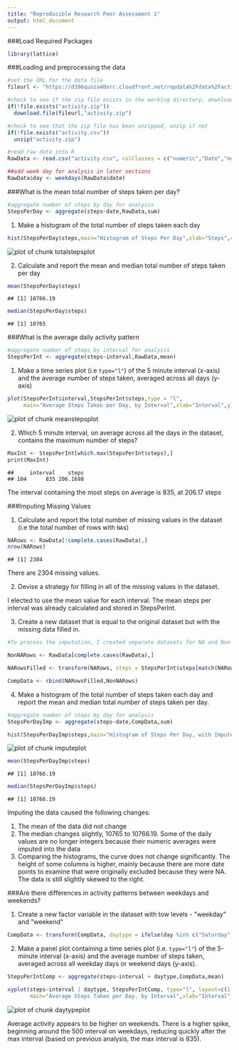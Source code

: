 ```yaml
---
title: "Reproducible Research Peer Assessment 1"
output: html_document
---
```


###Load Required Packages

```r
library(lattice)
```

###Loading and preprocessing the data

```r
#set the URL for the data file
fileurl <- "https://d396qusza40orc.cloudfront.net/repdata%2Fdata%2Factivity.zip"

#check to see if the zip file exists in the working directory, download if not
if(!file.exists("activity.zip"))
  download.file(fileurl,"activity.zip")

#check to see that the zip file has been unzipped, unzip if not
if(!file.exists("activity.csv"))
  unzip("activity.zip")

#read raw data into R
RawData <- read.csv("activity.csv", colClasses = c("numeric","Date","numeric"))

##add week day for analysis in later sections
RawData$day <- weekdays(RawData$date)
```

###What is the mean total number of steps taken per day?

```r
#aggregate number of steps by day for analysis
StepsPerDay <- aggregate(steps~date,RawData,sum)
```

1. Make a histogram of the total number of steps taken each day

```r
hist(StepsPerDay$steps,main="Histogram of Steps Per Day",xlab="Steps",col="blue")
```

![plot of chunk totalstepsplot](figure/totalstepsplot-1.png) 

2. Calculate and report the mean and median total number of steps taken per day

```r
mean(StepsPerDay$steps)
```

```
## [1] 10766.19
```

```r
median(StepsPerDay$steps)
```

```
## [1] 10765
```

###What is the average daily activity pattern

```r
#aggregate number of steps by interval for analysis
StepsPerInt <- aggregate(steps~interval,RawData,mean)
```

1. Make a time series plot (i.e `type="l"`) of the 5 minute interval (x-axis) and the average number of steps taken, averaged across all days (y-axis)

```r
plot(StepsPerInt$interval,StepsPerInt$steps,type = "l",
     main="Average Steps Taken per Day, by Interval",xlab="Interval",ylab="Steps")
```

![plot of chunk meanstepsplot](figure/meanstepsplot-1.png) 

2. Which 5 minute interval, on average across all the days in the dataset, contains the maximum number of steps?

```r
MaxInt <- StepsPerInt[which.max(StepsPerInt$steps),]
print(MaxInt)
```

```
##     interval    steps
## 104      835 206.1698
```
The interval containing the most steps on average is 835, at 206.17 steps

###Imputing Missing Values
1. Calculate and report the total number of missing values in the dataset (i.e the total number of rows with `NA`s)

```r
NARows <- RawData[!complete.cases(RawData),]
nrow(NARows)
```

```
## [1] 2304
```
There are 2304 missing values.

2. Devise a strategy for filling in all of the missing values in the dataset. 

I elected to use the mean value for each interval. The mean steps per interval was already calculated and stored in StepsPerInt.

3. Create a new dataset that is equal to the original dataset but with the missing data filled in.

```r
#To process the imputation, I created separate datasets for NA and Non-NA data. I used 

NonNARows <- RawData[complete.cases(RawData),]

NARowsFilled <- transform(NARows, steps = StepsPerInt$steps[match(NARows$interval,StepsPerInt$interval)])

CompData <- rbind(NARowsFilled,NonNARows)
```

4. Make a histogram of the total number of steps taken each day and report the mean and median total number of steps taken per day.

```r
#aggregate number of steps by day for analysis
StepsPerDayImp <- aggregate(steps~date,CompData,sum)

hist(StepsPerDayImp$steps,main="Histogram of Steps Per Day, with Imputed Data",xlab="Steps",col="blue")
```

![plot of chunk imputeplot](figure/imputeplot-1.png) 

```r
mean(StepsPerDayImp$steps)
```

```
## [1] 10766.19
```

```r
median(StepsPerDayImp$steps)
```

```
## [1] 10766.19
```

Imputing the data caused the following changes:

1. The mean of the data did not change
2. The median changes slightly, 10765 to 10766.19. Some of the daily values are no longer integers because their numeric averages were imputed into the data
3. Comparing the histograms, the curve does not change significantly. The height of some columns is higher, mainly because there are more date points to examine that were originally excluded because they were NA. The data is still slightly skewed to the right.

###Are there differences in activity patterns between weekdays and weekends?

1. Create a new factor variable in the dataset with tow levels - "weekday" and "weekend"

```r
CompData <- transform(CompData, daytype = ifelse(day %in% c("Saturday","Sunday"),"Weekend","Weekday"))
```

2. Make a panel plot containing a time series plot (i.e. `type="l"`) of the 5-minute interval (x-axis) and the average number of steps taken, averaged across all weekday days or weekend days (y-axis).

```r
StepsPerIntComp <- aggregate(steps~interval + daytype,CompData,mean)

xyplot(steps~interval | daytype, StepsPerIntComp, type="l", layout=c(1,2),
       main="Average Steps Taken per Day, by Interval",xlab="Interval",ylab="Steps")
```

![plot of chunk daytypeplot](figure/daytypeplot-1.png) 

Average activity appears to be higher on weekends. There is a higher spike, beginning around the 500 interval on weekdays, reducing quickly after the max interval (based on previous analysis, the max interval is 835).
